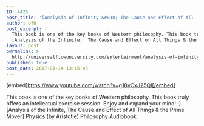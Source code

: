```yaml
---
ID: 4425
post_title: '[Analysis of Infinity &#038; The Cause and Effect of All Things] Physics (by Aristotle) Audiobook'
author: UfU
post_excerpt: |
  This book is one of the key books of Western philosophy. This book truly offers an intellectual exercise session. Enjoy and expand your mind! :)
  [Analysis of the Infinite,  The Cause and Effect of All Things & the Prime Mover] Physics  (by Aristotle) Philosophy Audiobook
layout: post
permalink: >
  http://universalflowuniversity.com/entertainment/analysis-of-infinity-the-cause-and-effect-of-all-things-physics-by-aristotle-audiobook/
published: true
post_date: 2017-01-14 13:16:43
---
```

[embed]https://www.youtube.com/watch?v=g18yCxJ25QI[/embed]<br>
<p>This book is one of the key books of Western philosophy. This book truly offers an intellectual exercise session. Enjoy and expand your mind! :) 
[Analysis of the Infinite,  The Cause and Effect of All Things & the Prime Mover] Physics  (by Aristotle) Philosophy Audiobook</p>
